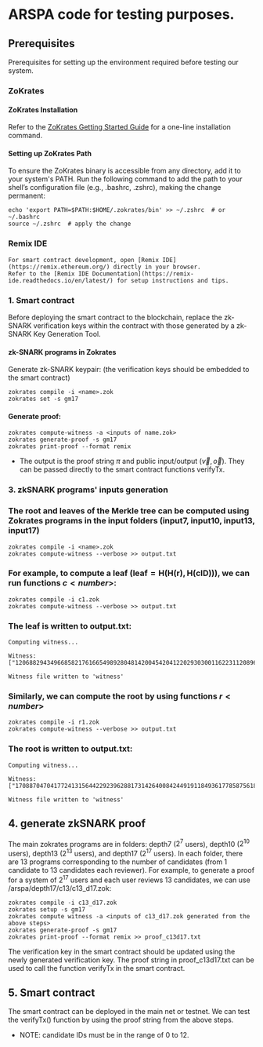 # ARSPA code for testing purposes.

## Prerequisites
  Prerequisites for setting up the environment required before testing our system.
  
  ### ZoKrates
  #### ZoKrates Installation
  Refer to the [ZoKrates Getting Started Guide](https://zokrates.github.io/gettingstarted.html) for a one-line installation command.
      
  #### Setting up ZoKrates Path
  To ensure the ZoKrates binary is accessible from any directory, add it to your system's PATH. 
  Run the following command to add the path to your shell’s configuration file (e.g., .bashrc, .zshrc), making the change permanent:
      
  ```
  echo 'export PATH=$PATH:$HOME/.zokrates/bin' >> ~/.zshrc  # or ~/.bashrc
  source ~/.zshrc  # apply the change
  ```
      
  ### Remix IDE
    For smart contract development, open [Remix IDE](https://remix.ethereum.org/) directly in your browser. 
    Refer to the [Remix IDE Documentation](https://remix-ide.readthedocs.io/en/latest/) for setup instructions and tips.

 
### 1. Smart contract
  Before deploying the smart contract to the blockchain, replace the zk-SNARK verification keys within the contract with those generated by a zk-SNARK Key Generation Tool.

#### zk-SNARK programs in Zokrates
  Generate zk-SNARK keypair: (the verification keys should be embedded to the smart contract)
  ```
  zokrates compile -i <name>.zok
  zokrates set -s gm17
  ```
#### Generate proof:
```
zokrates compute-witness -a <inputs of name.zok>
zokrates generate-proof -s gm17
zokrates print-proof --format remix
```
- The output is the proof string $\pi$ and public input/output ($\vec{v},\vec{o}$). They can be passed directly to the smart contract functions $\mathsf{verifyTx}$.

### 3. zkSNARK programs' inputs generation
### The root and leaves of the Merkle tree can be computed using Zokrates programs in the input folders (input7, input10, input13, input17)
  ```
  zokrates compile -i <name>.zok
  zokrates compute-witness --verbose >> output.txt
  ```
### For example, to compute a leaf ($\mathsf{leaf = H(H(r),H(cID))}$), we can run functions $c<number>$:
  ```
  zokrates compile -i c1.zok
  zokrates compute-witness --verbose >> output.txt
  ```
### The leaf is written to output.txt:
  ```
  Computing witness...

  Witness: 
  ["12068829434966858217616654989280481420045420412202930300116223112089659876982"]

  Witness file written to 'witness'
  ```
### Similarly, we can compute the root by using functions $r<number>$
  ```
  zokrates compile -i r1.zok
  zokrates compute-witness --verbose >> output.txt
  ```
### The root is written to output.txt:
  ```
  Computing witness...

  Witness: 
  ["17088704704177241315644229239628817314264008424491911849361778587561865360994"]

  Witness file written to 'witness'
  ```
## 4. generate zkSNARK proof
 The main zokrates programs are in folders: depth7 ($2^7$ users), depth10 ($2^{10}$ users), depth13 ($2^{13}$ users), and depth17 ($2^{17}$ users).
 In each folder, there are 13 programs corresponding to the number of candidates (from 1 candidate to 13 candidates each reviewer).
 For example, to generate a proof for a system of $2^{17}$ users and each user reviews 13 candidates, we can use /arspa/depth17/c13/c13_d17.zok:
  ```
  zokrates compile -i c13_d17.zok
  zokrates setup -s gm17
  zokrates compute witness -a <inputs of c13_d17.zok generated from the above steps>
  zokrates generate-proof -s gm17
  zokrates print-proof --format remix >> proof_c13d17.txt
  ```
 The verification key in the smart contract should be updated using the newly generated verification key.
 The proof string in proof_c13d17.txt can be used to call the function verifyTx in the smart contract.

## 5. Smart contract
 The smart contract can be deployed in the main net or testnet.
 We can test the verifyTx() function by using the proof string from the above steps.
- NOTE: candidate IDs must be in the range of 0 to 12.
